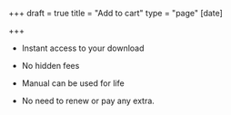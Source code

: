 +++
draft = true
title = "Add to cart"
type = "page"
[date]

+++


* <span style="font-size: 1rem;"><i class="fa fa-plus" aria-hidden="true"></i></span> <i class="fa fa-check-circle" aria-hidden="true"></i>Instant access to your download

* <i class="fa fa-check-circle" aria-hidden="true"></i>No hidden fees

* <i class="fa fa-check-circle" aria-hidden="true"></i>Manual can be used for life

* <i class="fa fa-check-circle" aria-hidden="true"></i>No need to renew or pay any extra.